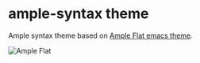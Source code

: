 # ample-syntax theme

Ample syntax theme based on [Ample Flat emacs theme][theme].

![Ample Flat](https://cloud.githubusercontent.com/assets/488556/10905714/655937ca-821c-11e5-8d1c-9bbc9ba855f0.png)

[theme]: https://github.com/jordonbiondo/ample-theme
